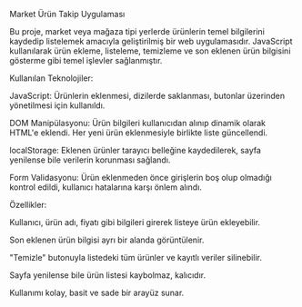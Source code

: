 Market Ürün Takip Uygulaması

Bu proje, market veya mağaza tipi yerlerde ürünlerin temel bilgilerini kaydedip listelemek amacıyla geliştirilmiş bir web uygulamasıdır. JavaScript kullanılarak ürün ekleme, listeleme, temizleme ve son eklenen ürün bilgisini gösterme gibi temel işlevler sağlanmıştır.

Kullanılan Teknolojiler:

JavaScript: Ürünlerin eklenmesi, dizilerde saklanması, butonlar üzerinden yönetilmesi için kullanıldı.

DOM Manipülasyonu: Ürün bilgileri kullanıcıdan alınıp dinamik olarak HTML'e eklendi. Her yeni ürün eklenmesiyle birlikte liste güncellendi.

localStorage: Eklenen ürünler tarayıcı belleğine kaydedilerek, sayfa yenilense bile verilerin korunması sağlandı.

Form Validasyonu: Ürün eklenmeden önce girişlerin boş olup olmadığı kontrol edildi, kullanıcı hatalarına karşı önlem alındı.


Özellikler:

Kullanıcı, ürün adı, fiyatı gibi bilgileri girerek listeye ürün ekleyebilir.

Son eklenen ürün bilgisi ayrı bir alanda görüntülenir.

"Temizle" butonuyla listedeki tüm ürünler ve kayıtlı veriler silinebilir.

Sayfa yenilense bile ürün listesi kaybolmaz, kalıcıdır.

Kullanımı kolay, basit ve sade bir arayüz sunar.

